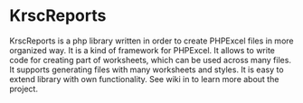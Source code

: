 KrscReports
===========

KrscReports is a php library written in order to create PHPExcel files in more organized way. It is a kind of framework for PHPExcel. It allows to write code for creating part of worksheets, which can be used across many files. It supports generating files with many worksheets and styles. It is easy to extend library with own functionality.
See wiki in to learn more about the project.


